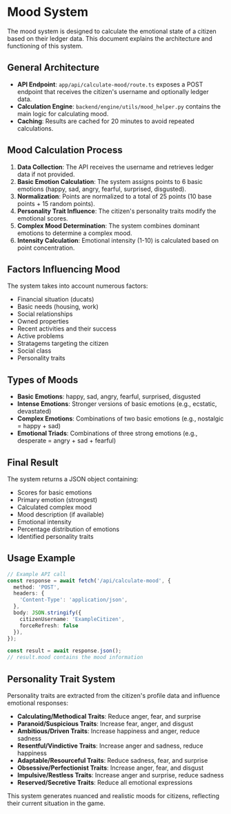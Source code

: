# Mood System

The mood system is designed to calculate the emotional state of a citizen based on their ledger data. This document explains the architecture and functioning of this system.

## General Architecture

- **API Endpoint**: `app/api/calculate-mood/route.ts` exposes a POST endpoint that receives the citizen's username and optionally ledger data.
- **Calculation Engine**: `backend/engine/utils/mood_helper.py` contains the main logic for calculating mood.
- **Caching**: Results are cached for 20 minutes to avoid repeated calculations.

## Mood Calculation Process

1. **Data Collection**: The API receives the username and retrieves ledger data if not provided.
2. **Basic Emotion Calculation**: The system assigns points to 6 basic emotions (happy, sad, angry, fearful, surprised, disgusted).
3. **Normalization**: Points are normalized to a total of 25 points (10 base points + 15 random points).
4. **Personality Trait Influence**: The citizen's personality traits modify the emotional scores.
5. **Complex Mood Determination**: The system combines dominant emotions to determine a complex mood.
6. **Intensity Calculation**: Emotional intensity (1-10) is calculated based on point concentration.

## Factors Influencing Mood

The system takes into account numerous factors:
- Financial situation (ducats)
- Basic needs (housing, work)
- Social relationships
- Owned properties
- Recent activities and their success
- Active problems
- Stratagems targeting the citizen
- Social class
- Personality traits

## Types of Moods

- **Basic Emotions**: happy, sad, angry, fearful, surprised, disgusted
- **Intense Emotions**: Stronger versions of basic emotions (e.g., ecstatic, devastated)
- **Complex Emotions**: Combinations of two basic emotions (e.g., nostalgic = happy + sad)
- **Emotional Triads**: Combinations of three strong emotions (e.g., desperate = angry + sad + fearful)

## Final Result

The system returns a JSON object containing:
- Scores for basic emotions
- Primary emotion (strongest)
- Calculated complex mood
- Mood description (if available)
- Emotional intensity
- Percentage distribution of emotions
- Identified personality traits

## Usage Example

```typescript
// Example API call
const response = await fetch('/api/calculate-mood', {
  method: 'POST',
  headers: {
    'Content-Type': 'application/json',
  },
  body: JSON.stringify({
    citizenUsername: 'ExampleCitizen',
    forceRefresh: false
  }),
});

const result = await response.json();
// result.mood contains the mood information
```

## Personality Trait System

Personality traits are extracted from the citizen's profile data and influence emotional responses:

- **Calculating/Methodical Traits**: Reduce anger, fear, and surprise
- **Paranoid/Suspicious Traits**: Increase fear, anger, and disgust
- **Ambitious/Driven Traits**: Increase happiness and anger, reduce sadness
- **Resentful/Vindictive Traits**: Increase anger and sadness, reduce happiness
- **Adaptable/Resourceful Traits**: Reduce sadness, fear, and surprise
- **Obsessive/Perfectionist Traits**: Increase anger, fear, and disgust
- **Impulsive/Restless Traits**: Increase anger and surprise, reduce sadness
- **Reserved/Secretive Traits**: Reduce all emotional expressions

This system generates nuanced and realistic moods for citizens, reflecting their current situation in the game.

